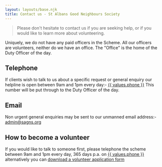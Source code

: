 ```yaml
---
layout: layouts/base.njk
title: Contact us - St Albans Good Neighbours Society
---
```

> Please don't hesitate to contact us if you are seeking help, or if you would like to learn more about volunteering.

Uniquely, we do not have any paid officers in the Scheme.  All our officers are volunteers, neither do we have an office.  The "Office" is the home of the Duty Officer of the day.

## Telephone

If clients wish to talk to us about a specific request or general enquiry our helpline is open between 9am and 1pm every day:-
<a href="tel:{{ values.phone }}">{{ values.phone }}</a>
This number will be put through to the Duty Officer of the day.

## Email

Non urgent general enquiries may be sent to our unmanned email address:-
<a href="mailto:admin@sagns.org">admin@sagns.org</a>

## How to become a volunteer

If you would like to talk to someone first, please telephone the scheme between 9am and 1pm every day, 365 days p.a. on
<a href="tel:{{ values.phone }}">{{ values.phone }}</a> alternatively you can [download a volunteer application form](/assets/app1601.doc)


